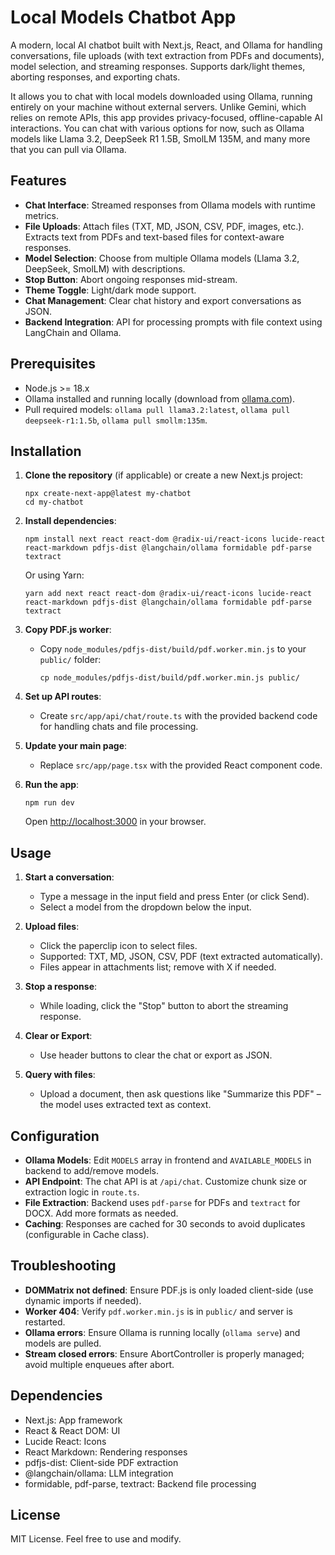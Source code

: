 # Local Models Chatbot App

A modern, local AI chatbot built with Next.js, React, and Ollama for handling conversations, file uploads (with text extraction from PDFs and documents), model selection, and streaming responses. Supports dark/light themes, aborting responses, and exporting chats.

It allows you to chat with local models downloaded using Ollama, running entirely on your machine without external servers. Unlike Gemini, which relies on remote APIs, this app provides privacy-focused, offline-capable AI interactions. You can chat with various options for now, such as Ollama models like Llama 3.2, DeepSeek R1 1.5B, SmolLM 135M, and many more that you can pull via Ollama.

## Features

- **Chat Interface**: Streamed responses from Ollama models with runtime metrics.
- **File Uploads**: Attach files (TXT, MD, JSON, CSV, PDF, images, etc.). Extracts text from PDFs and text-based files for context-aware responses.
- **Model Selection**: Choose from multiple Ollama models (Llama 3.2, DeepSeek, SmolLM) with descriptions.
- **Stop Button**: Abort ongoing responses mid-stream.
- **Theme Toggle**: Light/dark mode support.
- **Chat Management**: Clear chat history and export conversations as JSON.
- **Backend Integration**: API for processing prompts with file context using LangChain and Ollama.

## Prerequisites

- Node.js >= 18.x
- Ollama installed and running locally (download from [ollama.com](https://ollama.com)).
- Pull required models: `ollama pull llama3.2:latest`, `ollama pull deepseek-r1:1.5b`, `ollama pull smollm:135m`.

## Installation

1. **Clone the repository** (if applicable) or create a new Next.js project:
   ```
   npx create-next-app@latest my-chatbot
   cd my-chatbot
   ```

2. **Install dependencies**:
   ```
   npm install next react react-dom @radix-ui/react-icons lucide-react react-markdown pdfjs-dist @langchain/ollama formidable pdf-parse textract
   ```
   Or using Yarn:
   ```
   yarn add next react react-dom @radix-ui/react-icons lucide-react react-markdown pdfjs-dist @langchain/ollama formidable pdf-parse textract
   ```

3. **Copy PDF.js worker**:
   - Copy `node_modules/pdfjs-dist/build/pdf.worker.min.js` to your `public/` folder:
     ```
     cp node_modules/pdfjs-dist/build/pdf.worker.min.js public/
     ```

4. **Set up API routes**:
   - Create `src/app/api/chat/route.ts` with the provided backend code for handling chats and file processing.

5. **Update your main page**:
   - Replace `src/app/page.tsx` with the provided React component code.

6. **Run the app**:
   ```
   npm run dev
   ```
   Open [http://localhost:3000](http://localhost:3000) in your browser.

## Usage

1. **Start a conversation**:
   - Type a message in the input field and press Enter (or click Send).
   - Select a model from the dropdown below the input.

2. **Upload files**:
   - Click the paperclip icon to select files.
   - Supported: TXT, MD, JSON, CSV, PDF (text extracted automatically).
   - Files appear in attachments list; remove with X if needed.

3. **Stop a response**:
   - While loading, click the "Stop" button to abort the streaming response.

4. **Clear or Export**:
   - Use header buttons to clear the chat or export as JSON.

5. **Query with files**:
   - Upload a document, then ask questions like "Summarize this PDF" – the model uses extracted text as context.

## Configuration

- **Ollama Models**: Edit `MODELS` array in frontend and `AVAILABLE_MODELS` in backend to add/remove models.
- **API Endpoint**: The chat API is at `/api/chat`. Customize chunk size or extraction logic in `route.ts`.
- **File Extraction**: Backend uses `pdf-parse` for PDFs and `textract` for DOCX. Add more formats as needed.
- **Caching**: Responses are cached for 30 seconds to avoid duplicates (configurable in Cache class).

## Troubleshooting

- **DOMMatrix not defined**: Ensure PDF.js is only loaded client-side (use dynamic imports if needed).
- **Worker 404**: Verify `pdf.worker.min.js` is in `public/` and server is restarted.
- **Ollama errors**: Ensure Ollama is running locally (`ollama serve`) and models are pulled.
- **Stream closed errors**: Ensure AbortController is properly managed; avoid multiple enqueues after abort.

## Dependencies

- Next.js: App framework
- React & React DOM: UI
- Lucide React: Icons
- React Markdown: Rendering responses
- pdfjs-dist: Client-side PDF extraction
- @langchain/ollama: LLM integration
- formidable, pdf-parse, textract: Backend file processing

## License

MIT License. Feel free to use and modify.